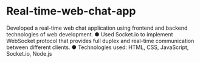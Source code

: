 # Real-time-web-chat-app
Developed a real-time web chat application using frontend and backend technologies of web development.
● Used Socket.io to implement WebSocket protocol that provides full duplex and real-time communication between different clients.
● Technologies used: HTML, CSS, JavaScript, Socket.io, Node.js     
